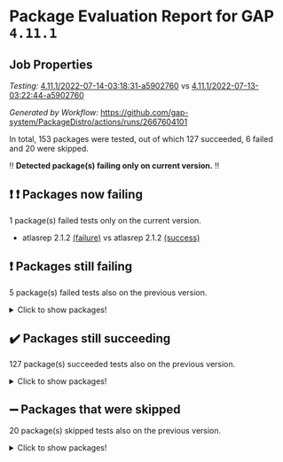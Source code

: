 # Package Evaluation Report for GAP `4.11.1`

## Job Properties

*Testing:* [4.11.1/2022-07-14-03:18:31-a5902760](https://github.com/gap-system/PackageDistro/blob/data/reports/4.11.1/2022-07-14-03:18:31-a5902760) vs [4.11.1/2022-07-13-03:22:44-a5902760](https://github.com/gap-system/PackageDistro/blob/data/reports/4.11.1/2022-07-13-03:22:44-a5902760)

*Generated by Workflow:* https://github.com/gap-system/PackageDistro/actions/runs/2667604101

In total, 153 packages were tested, out of which 127 succeeded, 6 failed and 20 were skipped.

:bangbang: **Detected package(s) failing only on current version.** :bangbang:

## :exclamation: :exclamation: Packages now failing

1 package(s) failed tests only on the current version.
- atlasrep 2.1.2 [(failure)](https://github.com/gap-system/PackageDistro/runs/7332824722?check_suite_focus=true) vs atlasrep 2.1.2 [(success)](https://github.com/gap-system/PackageDistro/runs/7313657693?check_suite_focus=true)

## :exclamation: Packages still failing

5 package(s) failed tests also on the previous version.
<details><summary>Click to show packages!</summary>

- francy 1.2.4 [(failure)](https://github.com/gap-system/PackageDistro/runs/7332826491?check_suite_focus=true)
- hap 1.44 [(failure)](https://github.com/gap-system/PackageDistro/runs/7332826973?check_suite_focus=true)
- packagemanager 1.2 [(failure)](https://github.com/gap-system/PackageDistro/runs/7332828912?check_suite_focus=true)
- recog 1.3.2 [(failure)](https://github.com/gap-system/PackageDistro/runs/7332829578?check_suite_focus=true)
- semigroups 4.0.0 [(failure)](https://github.com/gap-system/PackageDistro/runs/7332829874?check_suite_focus=true)
</details>

## :heavy_check_mark: Packages still succeeding

127 package(s) succeeded tests also on the previous version.
<details><summary>Click to show packages!</summary>

- ace 5.4 [(success)](https://github.com/gap-system/PackageDistro/runs/7332824500?check_suite_focus=true)
- aclib 1.3.2 [(success)](https://github.com/gap-system/PackageDistro/runs/7332824534?check_suite_focus=true)
- agt 0.2 [(success)](https://github.com/gap-system/PackageDistro/runs/7332824579?check_suite_focus=true)
- alnuth 3.2.1 [(success)](https://github.com/gap-system/PackageDistro/runs/7332824618?check_suite_focus=true)
- anupq 3.2.6 [(success)](https://github.com/gap-system/PackageDistro/runs/7332824679?check_suite_focus=true)
- autodoc 2022.07.10 [(success)](https://github.com/gap-system/PackageDistro/runs/7332824763?check_suite_focus=true)
- automata 1.15 [(success)](https://github.com/gap-system/PackageDistro/runs/7332824802?check_suite_focus=true)
- automgrp 1.3.2 [(success)](https://github.com/gap-system/PackageDistro/runs/7332824853?check_suite_focus=true)
- autpgrp 1.10.2 [(success)](https://github.com/gap-system/PackageDistro/runs/7332824936?check_suite_focus=true)
- cap 2022.06-05 [(success)](https://github.com/gap-system/PackageDistro/runs/7332824993?check_suite_focus=true)
- caratinterface 2.3.3 [(success)](https://github.com/gap-system/PackageDistro/runs/7332825059?check_suite_focus=true)
- cddinterface 2020.06.24 [(success)](https://github.com/gap-system/PackageDistro/runs/7332825117?check_suite_focus=true)
- circle 1.6.5 [(success)](https://github.com/gap-system/PackageDistro/runs/7332825156?check_suite_focus=true)
- classicpres 1.22 [(success)](https://github.com/gap-system/PackageDistro/runs/7332825196?check_suite_focus=true)
- cohomolo 1.6.10 [(success)](https://github.com/gap-system/PackageDistro/runs/7332825242?check_suite_focus=true)
- congruence 1.2.4 [(success)](https://github.com/gap-system/PackageDistro/runs/7332825277?check_suite_focus=true)
- corelg 1.56 [(success)](https://github.com/gap-system/PackageDistro/runs/7332825333?check_suite_focus=true)
- crime 1.6 [(success)](https://github.com/gap-system/PackageDistro/runs/7332825368?check_suite_focus=true)
- crisp 1.4.5 [(success)](https://github.com/gap-system/PackageDistro/runs/7332825403?check_suite_focus=true)
- crypting 0.10 [(success)](https://github.com/gap-system/PackageDistro/runs/7332825442?check_suite_focus=true)
- cryst 4.1.24 [(success)](https://github.com/gap-system/PackageDistro/runs/7332825488?check_suite_focus=true)
- crystcat 1.1.9 [(success)](https://github.com/gap-system/PackageDistro/runs/7332825538?check_suite_focus=true)
- ctbllib 1.3.4 [(success)](https://github.com/gap-system/PackageDistro/runs/7332825572?check_suite_focus=true)
- cubefree 1.19 [(success)](https://github.com/gap-system/PackageDistro/runs/7332825619?check_suite_focus=true)
- curlinterface 2.2.2 [(success)](https://github.com/gap-system/PackageDistro/runs/7332825668?check_suite_focus=true)
- cvec 2.7.5 [(success)](https://github.com/gap-system/PackageDistro/runs/7332825729?check_suite_focus=true)
- datastructures 0.2.7 [(success)](https://github.com/gap-system/PackageDistro/runs/7332825774?check_suite_focus=true)
- deepthought 1.0.5 [(success)](https://github.com/gap-system/PackageDistro/runs/7332825830?check_suite_focus=true)
- design 1.7 [(success)](https://github.com/gap-system/PackageDistro/runs/7332825876?check_suite_focus=true)
- difsets 2.3.1 [(success)](https://github.com/gap-system/PackageDistro/runs/7332825925?check_suite_focus=true)
- digraphs 1.5.3 [(success)](https://github.com/gap-system/PackageDistro/runs/7332825965?check_suite_focus=true)
- edim 1.3.5 [(success)](https://github.com/gap-system/PackageDistro/runs/7332826003?check_suite_focus=true)
- example 4.3.1 [(success)](https://github.com/gap-system/PackageDistro/runs/7332826052?check_suite_focus=true)
- factint 1.6.3 [(success)](https://github.com/gap-system/PackageDistro/runs/7332826086?check_suite_focus=true)
- ferret 1.0.8 [(success)](https://github.com/gap-system/PackageDistro/runs/7332826128?check_suite_focus=true)
- fga 1.4.0 [(success)](https://github.com/gap-system/PackageDistro/runs/7332826171?check_suite_focus=true)
- fining 1.5 [(success)](https://github.com/gap-system/PackageDistro/runs/7332826221?check_suite_focus=true)
- float 1.0.3 [(success)](https://github.com/gap-system/PackageDistro/runs/7332826261?check_suite_focus=true)
- format 1.4.3 [(success)](https://github.com/gap-system/PackageDistro/runs/7332826310?check_suite_focus=true)
- forms 1.2.8 [(success)](https://github.com/gap-system/PackageDistro/runs/7332826353?check_suite_focus=true)
- fplsa 1.2.5 [(success)](https://github.com/gap-system/PackageDistro/runs/7332826402?check_suite_focus=true)
- fr 2.4.8 [(success)](https://github.com/gap-system/PackageDistro/runs/7332826442?check_suite_focus=true)
- fwtree 1.3 [(success)](https://github.com/gap-system/PackageDistro/runs/7332826542?check_suite_focus=true)
- gbnp 1.0.5 [(success)](https://github.com/gap-system/PackageDistro/runs/7332826586?check_suite_focus=true)
- generalizedmorphismsforcap 2022.05-01 [(success)](https://github.com/gap-system/PackageDistro/runs/7332826629?check_suite_focus=true)
- genss 1.6.6 [(success)](https://github.com/gap-system/PackageDistro/runs/7332826678?check_suite_focus=true)
- gradedringforhomalg 2022.06-01 [(success)](https://github.com/gap-system/PackageDistro/runs/7332826723?check_suite_focus=true)
- grape 4.8.5 [(success)](https://github.com/gap-system/PackageDistro/runs/7332826774?check_suite_focus=true)
- groupoids 1.69 [(success)](https://github.com/gap-system/PackageDistro/runs/7332826811?check_suite_focus=true)
- grpconst 2.6.2 [(success)](https://github.com/gap-system/PackageDistro/runs/7332826848?check_suite_focus=true)
- guarana 0.96.3 [(success)](https://github.com/gap-system/PackageDistro/runs/7332826888?check_suite_focus=true)
- guava 3.16 [(success)](https://github.com/gap-system/PackageDistro/runs/7332826933?check_suite_focus=true)
- hapcryst 0.1.14 [(success)](https://github.com/gap-system/PackageDistro/runs/7332827002?check_suite_focus=true)
- hecke 1.5.3 [(success)](https://github.com/gap-system/PackageDistro/runs/7332827063?check_suite_focus=true)
- help 3.5 [(success)](https://github.com/gap-system/PackageDistro/runs/7332827105?check_suite_focus=true)
- idrel 2.44 [(success)](https://github.com/gap-system/PackageDistro/runs/7332827161?check_suite_focus=true)
- images 1.3.1 [(success)](https://github.com/gap-system/PackageDistro/runs/7332827211?check_suite_focus=true)
- intpic 0.3.0 [(success)](https://github.com/gap-system/PackageDistro/runs/7332827258?check_suite_focus=true)
- io 4.7.2 [(success)](https://github.com/gap-system/PackageDistro/runs/7332827304?check_suite_focus=true)
- irredsol 1.4.3 [(success)](https://github.com/gap-system/PackageDistro/runs/7332827345?check_suite_focus=true)
- json 2.1.0 [(success)](https://github.com/gap-system/PackageDistro/runs/7332827394?check_suite_focus=true)
- jupyterkernel 1.4.1 [(success)](https://github.com/gap-system/PackageDistro/runs/7332827446?check_suite_focus=true)
- jupyterviz 1.5.1 [(success)](https://github.com/gap-system/PackageDistro/runs/7332827526?check_suite_focus=true)
- kan 1.34 [(success)](https://github.com/gap-system/PackageDistro/runs/7332827643?check_suite_focus=true)
- kbmag 1.5.9 [(success)](https://github.com/gap-system/PackageDistro/runs/7332827717?check_suite_focus=true)
- laguna 3.9.5 [(success)](https://github.com/gap-system/PackageDistro/runs/7332827801?check_suite_focus=true)
- liealgdb 2.2.1 [(success)](https://github.com/gap-system/PackageDistro/runs/7332827878?check_suite_focus=true)
- liepring 2.6 [(success)](https://github.com/gap-system/PackageDistro/runs/7332827967?check_suite_focus=true)
- liering 2.4.2 [(success)](https://github.com/gap-system/PackageDistro/runs/7332828028?check_suite_focus=true)
- linearalgebraforcap 2022.06-03 [(success)](https://github.com/gap-system/PackageDistro/runs/7332828066?check_suite_focus=true)
- loops 3.4.1 [(success)](https://github.com/gap-system/PackageDistro/runs/7332828114?check_suite_focus=true)
- lpres 1.0.3 [(success)](https://github.com/gap-system/PackageDistro/runs/7332828151?check_suite_focus=true)
- majoranaalgebras 1.4 [(success)](https://github.com/gap-system/PackageDistro/runs/7332828219?check_suite_focus=true)
- mapclass 1.4.5 [(success)](https://github.com/gap-system/PackageDistro/runs/7332828272?check_suite_focus=true)
- matgrp 0.64 [(success)](https://github.com/gap-system/PackageDistro/runs/7332828310?check_suite_focus=true)
- modisom 2.5.2 [(success)](https://github.com/gap-system/PackageDistro/runs/7332828357?check_suite_focus=true)
- modulepresentationsforcap 2022.05-03 [(success)](https://github.com/gap-system/PackageDistro/runs/7332828402?check_suite_focus=true)
- monoidalcategories 2022.06-07 [(success)](https://github.com/gap-system/PackageDistro/runs/7332828440?check_suite_focus=true)
- nconvex 2020.11-04 [(success)](https://github.com/gap-system/PackageDistro/runs/7332828485?check_suite_focus=true)
- nilmat 1.4.1 [(success)](https://github.com/gap-system/PackageDistro/runs/7332828543?check_suite_focus=true)
- nock 1.5 [(success)](https://github.com/gap-system/PackageDistro/runs/7332828592?check_suite_focus=true)
- normalizinterface 1.3.3 [(success)](https://github.com/gap-system/PackageDistro/runs/7332828653?check_suite_focus=true)
- nq 2.5.8 [(success)](https://github.com/gap-system/PackageDistro/runs/7332828711?check_suite_focus=true)
- numericalsgps 1.3.0 [(success)](https://github.com/gap-system/PackageDistro/runs/7332828764?check_suite_focus=true)
- openmath 11.5.1 [(success)](https://github.com/gap-system/PackageDistro/runs/7332828821?check_suite_focus=true)
- orb 4.8.4 [(success)](https://github.com/gap-system/PackageDistro/runs/7332828875?check_suite_focus=true)
- patternclass 2.4.2 [(success)](https://github.com/gap-system/PackageDistro/runs/7332828974?check_suite_focus=true)
- permut 2.0.4 [(success)](https://github.com/gap-system/PackageDistro/runs/7332829026?check_suite_focus=true)
- polenta 1.3.10 [(success)](https://github.com/gap-system/PackageDistro/runs/7332829086?check_suite_focus=true)
- polymaking 0.8.6 [(success)](https://github.com/gap-system/PackageDistro/runs/7332829145?check_suite_focus=true)
- primgrp 3.4.2 [(success)](https://github.com/gap-system/PackageDistro/runs/7332829206?check_suite_focus=true)
- profiling 2.5.0 [(success)](https://github.com/gap-system/PackageDistro/runs/7332829281?check_suite_focus=true)
- qpa 1.33 [(success)](https://github.com/gap-system/PackageDistro/runs/7332829333?check_suite_focus=true)
- quagroup 1.8.3 [(success)](https://github.com/gap-system/PackageDistro/runs/7332829391?check_suite_focus=true)
- radiroot 2.9 [(success)](https://github.com/gap-system/PackageDistro/runs/7332829432?check_suite_focus=true)
- rcwa 4.6.4 [(success)](https://github.com/gap-system/PackageDistro/runs/7332829474?check_suite_focus=true)
- rds 1.8 [(success)](https://github.com/gap-system/PackageDistro/runs/7332829518?check_suite_focus=true)
- repndecomp 1.2.1 [(success)](https://github.com/gap-system/PackageDistro/runs/7332829638?check_suite_focus=true)
- repsn 3.1.0 [(success)](https://github.com/gap-system/PackageDistro/runs/7332829700?check_suite_focus=true)
- resclasses 4.7.2 [(success)](https://github.com/gap-system/PackageDistro/runs/7332829773?check_suite_focus=true)
- scscp 2.3.1 [(success)](https://github.com/gap-system/PackageDistro/runs/7332829836?check_suite_focus=true)
- sglppow 2.2 [(success)](https://github.com/gap-system/PackageDistro/runs/7332829930?check_suite_focus=true)
- sgpviz 0.999.5 [(success)](https://github.com/gap-system/PackageDistro/runs/7332829980?check_suite_focus=true)
- simpcomp 2.1.14 [(success)](https://github.com/gap-system/PackageDistro/runs/7332830017?check_suite_focus=true)
- singular 2020.12.18 [(success)](https://github.com/gap-system/PackageDistro/runs/7332830064?check_suite_focus=true)
- sla 1.5.3 [(success)](https://github.com/gap-system/PackageDistro/runs/7332830104?check_suite_focus=true)
- smallgrp 1.5 [(success)](https://github.com/gap-system/PackageDistro/runs/7332830143?check_suite_focus=true)
- smallsemi 0.6.13 [(success)](https://github.com/gap-system/PackageDistro/runs/7332830201?check_suite_focus=true)
- sonata 2.9.4 [(success)](https://github.com/gap-system/PackageDistro/runs/7332830245?check_suite_focus=true)
- sophus 1.25 [(success)](https://github.com/gap-system/PackageDistro/runs/7332830281?check_suite_focus=true)
- spinsym 1.5.2 [(success)](https://github.com/gap-system/PackageDistro/runs/7332830329?check_suite_focus=true)
- symbcompcc 1.3.2 [(success)](https://github.com/gap-system/PackageDistro/runs/7332830368?check_suite_focus=true)
- thelma 1.3 [(success)](https://github.com/gap-system/PackageDistro/runs/7332830405?check_suite_focus=true)
- tomlib 1.2.9 [(success)](https://github.com/gap-system/PackageDistro/runs/7332830444?check_suite_focus=true)
- toric 1.9.5 [(success)](https://github.com/gap-system/PackageDistro/runs/7332830475?check_suite_focus=true)
- transgrp 3.6.2 [(success)](https://github.com/gap-system/PackageDistro/runs/7332830513?check_suite_focus=true)
- ugaly 4.0.2 [(success)](https://github.com/gap-system/PackageDistro/runs/7332830553?check_suite_focus=true)
- unipot 1.5 [(success)](https://github.com/gap-system/PackageDistro/runs/7332830598?check_suite_focus=true)
- unitlib 4.1.0 [(success)](https://github.com/gap-system/PackageDistro/runs/7332830645?check_suite_focus=true)
- utils 0.74 [(success)](https://github.com/gap-system/PackageDistro/runs/7332830680?check_suite_focus=true)
- uuid 0.7 [(success)](https://github.com/gap-system/PackageDistro/runs/7332830723?check_suite_focus=true)
- walrus 0.9991 [(success)](https://github.com/gap-system/PackageDistro/runs/7332830763?check_suite_focus=true)
- wedderga 4.10.2 [(success)](https://github.com/gap-system/PackageDistro/runs/7332830799?check_suite_focus=true)
- xmod 2.88 [(success)](https://github.com/gap-system/PackageDistro/runs/7332830836?check_suite_focus=true)
- xmodalg 1.22 [(success)](https://github.com/gap-system/PackageDistro/runs/7332830878?check_suite_focus=true)
- yangbaxter 0.10.0 [(success)](https://github.com/gap-system/PackageDistro/runs/7332830943?check_suite_focus=true)
- zeromqinterface 0.13 [(success)](https://github.com/gap-system/PackageDistro/runs/7332830979?check_suite_focus=true)
</details>

## :heavy_minus_sign: Packages that were skipped

20 package(s) skipped tests also on the previous version.
<details><summary>Click to show packages!</summary>

- 4ti2interface 2022.03-01 [(skipped)](https://github.com/gap-system/PackageDistro/runs/7332751601?check_suite_focus=true)
- browse 1.8.14 [(skipped)](https://github.com/gap-system/PackageDistro/runs/7332751601?check_suite_focus=true)
- examplesforhomalg 2022.03-01 [(skipped)](https://github.com/gap-system/PackageDistro/runs/7332751601?check_suite_focus=true)
- gapdoc 1.6.5 [(skipped)](https://github.com/gap-system/PackageDistro/runs/7332751601?check_suite_focus=true)
- gauss 2022.03-01 [(skipped)](https://github.com/gap-system/PackageDistro/runs/7332751601?check_suite_focus=true)
- gaussforhomalg 2022.03-01 [(skipped)](https://github.com/gap-system/PackageDistro/runs/7332751601?check_suite_focus=true)
- gradedmodules 2022.03-01 [(skipped)](https://github.com/gap-system/PackageDistro/runs/7332751601?check_suite_focus=true)
- homalg 2022.03-01 [(skipped)](https://github.com/gap-system/PackageDistro/runs/7332751601?check_suite_focus=true)
- homalgtocas 2022.03-01 [(skipped)](https://github.com/gap-system/PackageDistro/runs/7332751601?check_suite_focus=true)
- io_forhomalg 2022.03-01 [(skipped)](https://github.com/gap-system/PackageDistro/runs/7332751601?check_suite_focus=true)
- itc 1.5.1 [(skipped)](https://github.com/gap-system/PackageDistro/runs/7332751601?check_suite_focus=true)
- localizeringforhomalg 2022.03-01 [(skipped)](https://github.com/gap-system/PackageDistro/runs/7332751601?check_suite_focus=true)
- matricesforhomalg 2022.06-01 [(skipped)](https://github.com/gap-system/PackageDistro/runs/7332751601?check_suite_focus=true)
- modules 2022.03-01 [(skipped)](https://github.com/gap-system/PackageDistro/runs/7332751601?check_suite_focus=true)
- polycyclic 2.16 [(skipped)](https://github.com/gap-system/PackageDistro/runs/7332751601?check_suite_focus=true)
- ringsforhomalg 2022.04-01 [(skipped)](https://github.com/gap-system/PackageDistro/runs/7332751601?check_suite_focus=true)
- sco 2022.03-01 [(skipped)](https://github.com/gap-system/PackageDistro/runs/7332751601?check_suite_focus=true)
- toolsforhomalg 2022.05-01 [(skipped)](https://github.com/gap-system/PackageDistro/runs/7332751601?check_suite_focus=true)
- toricvarieties 2022.03.23 [(skipped)](https://github.com/gap-system/PackageDistro/runs/7332751601?check_suite_focus=true)
- xgap 4.31 [(skipped)](https://github.com/gap-system/PackageDistro/runs/7332751601?check_suite_focus=true)
</details>

